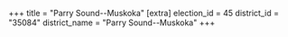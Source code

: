 +++
title = "Parry Sound--Muskoka"
[extra]
election_id = 45
district_id = "35084"
district_name = "Parry Sound--Muskoka"
+++
